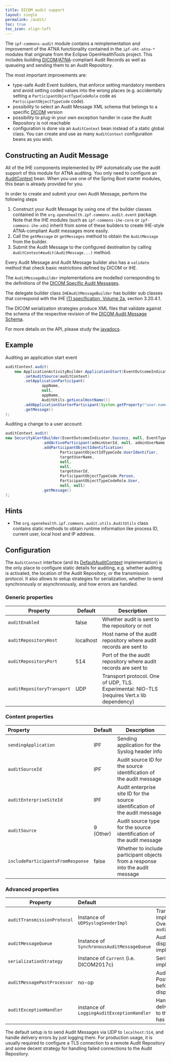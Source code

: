 ```yaml
---
title: DICOM audit support
layout: single
permalink: /audit/
toc: true
toc_icon: align-left  
---
```



The `ipf-commons-audit` module contains a reimplementation and improvement of the ATNA functionality 
contained in the `ipf-oht-atna-*` modules that originate from the Eclipse OpenHealthTools project.
This includes building [DICOM][]/[ATNA][]-compliant Audit Records as well as queueing and sending them to
an Audit Repository.

The most important improvements are:

* type-safe Audit Event builders, that enforce setting mandatory members and avoid setting
coded values into the wrong places (e.g. accidentally setting a 
`ParticipantObjectTypeCodeRole` code as `ParticipantObjectTypeCode` code).
* possibility to select an Audit Message XML schema that belongs to a specific [DICOM] version
* possibility to plug-in your own exception handler in case the Audit Repository is not reachable
* configuration is done via an `AuditContext` bean instead of a static global class. You
can create and use as many `AuditContext` configuration beans as you wish.


## Constructing an Audit Message

All of the IHE components implemented by IPF automatically use the audit support of this module
for ATNA auditing. You only need to configure an [AuditContext](../apidocs/org/openehealth/ipf/commons/audit/AuditContext.html) bean.
When you use one of the Spring Boot starter modules, this bean is already provided for you. 

In order to create and submit your own Audit Message, perform the following steps

1. Construct your Audit Message by using one of the builder classes contained in the
`org.openehealth.ipf.commons.audit.event` package. Note that the IHE 
modules (such as `ipf-commons-ihe-core` or `ipf-commons-ihe-xds`) inherit from some of
these builders to create IHE-style ATNA-compliant Audit messages more easily.
2. Call the `getMessage` or `getMessages` method to obtain the `AuditMessage` from the
builder.
3. Submit the Audit Message to the configured destination by calling 
`AuditContext#audit(AuditMessage...)` method.

Every Audit Message and Audit Message builder also has a `validate` method that check basic
restrictions defined by DICOM or IHE.

The `AuditMessageBuilder` implementations are modelled corresponding to the definitions of the
[DICOM Specific Audit Messages](http://dicom.nema.org/medical/dicom/current/output/html/part15.html#sect_A.5.3).

The delegate builder class `IHEAuditMessageBuilder` has builder sub classes that correspond with
the IHE [ITI specification, Volume 2a](http://ihe.net/uploadedFiles/Documents/ITI/IHE_ITI_TF_Vol2a.pdf), section 3.20.4.1. 

The DICOM serialization strategies produce XML files that validate against the schema of the respective revision of
the [DICOM Audit Message Schema](http://dicom.nema.org/medical/dicom/current/output/html/part15.html#sect_A.5.1).

For more details on the API, please study the [javadocs](../apidocs/org/openehealth/ipf/commons/audit/package-frame.html).


## Example

Auditing an application start event

```java
auditContext.audit(
    new ApplicationActivityBuilder.ApplicationStart(EventOutcomeIndicator.Success)
        .setAuditSource(auditContext)
        .setApplicationParticipant(
                appName,
                null,
                appName,
                AuditUtils.getLocalHostName())
        .addApplicationStarterParticipant(System.getProperty("user.name"))
        .getMessage()
);
```

Auditing a change to a user account:

```java
auditContext.audit(
new SecurityAlertBuilder(EventOutcomeIndicator.Success, null, EventTypeCode.UserSecurityAttributesChanged)
                .addActiveParticipant(adminUserId, null, adminUserName, true, null, networkId)
                .addParticipantObjectIdentification(
                        ParticipantObjectIdTypeCode.UserIdentifier,
                        targetUserName,
                        null,
                        null,
                        targetUserId,
                        ParticipantObjectTypeCode.Person,
                        ParticipantObjectTypeCodeRole.User,
                        null, null)
                .getMessage()
);
```

## Hints

* The `org.openehealth.ipf.commons.audit.utils.AuditUtils` class contains static methods to obtain
 runtime information like process ID, current user, local host and IP address.


## Configuration

The `AuditContext` interface (and its [DefaultAuditContext](../apidocs/org/openehealth/ipf/commons/audit/DefaultAuditContext.html) implementation) 
is the only place to configure static details for auditing, e.g. whether auditing is activated, the location of the Audit Repository, or 
the transmission protocol. It also allows to setup strategies for serialization, whether to send synchronously or 
asynchronously, and how errors are handled.

### Generic properties

| Property                   | Default   | Description                                                  |
| -------------------------- | --------- | ------------------------------------------------------------ |
| `auditEnabled`             | false     | Whether audit is sent to the repository or not               |
| `auditRepositoryHost`      | localhost | Host name of the audit repository where audit records are sent to |
| `auditRepositoryPort`      | 514       | Port of the the audit repository where audit records are sent to |
| `auditRepositoryTransport` | UDP       | Transport protocol. One of UDP, TLS. Experimental: NIO-TLS (requires Vert.x lib dependency) |

### Content properties

| Property                          | Default   | Description                                                  |
| :-------------------------------- | --------- | ------------------------------------------------------------ |
| `sendingApplication`              | IPF       | Sending application for the Syslog header info               |
| `auditSourceId`                   | IPF       | Audit source ID for the source identification of the audit message |
| `auditEnterpriseSiteId`           | IPF       | Audit enterprise site ID for the source identification of the audit message |
| `auditSource`                     | 9 (Other) | Audit source type for the source identification of the audit message |
| `includeParticipantsFromResponse` | false     | Whether to include participant objects from a response into the audit message |

### Advanced properties

| Property                    | Default                                    | Description                                                  |
| --------------------------- | :----------------------------------------- | ------------------------------------------------------------ |
| `auditTransmissionProtocol` | Instance of `UDPSyslogSenderImpl`          | Transport implementation. Overrules `auditRepositoryTransport` |
| `auditMessageQueue`         | Instance of `SynchronousAuditMessageQueue` | Audit message dispatcher implementation                      |
| `serializationStrategy`     | Instance of `Current` (i.e. DICOM2017c)    | Serialization implementation                                 |
| `auditMessagePostProcessor` | no-op                                      | Audit Message Postprocessing, called before audit message is dispatched |
| `auditExceptionHandler`     | instance of `LoggingAuditExceptionHandler` | Handler to be called if the delivery of audit message to the audit repository has failed |


The default setup is to send Audit Messages via UDP to `localhost:514`, and handle delivery errors by just logging them.
For production usage, it is usually required to configure a TLS connection to a remote Audit Repository and
some decent strategy for handling failed connections to the Audit Repository.


[DICOM]: https://dicom.nema.org/medical/dicom/current/output/html/part15.html#sect_A.5
[ATNA]: http://ihe.net/uploadedFiles/Documents/ITI/IHE_ITI_TF_Vol2a.pdf